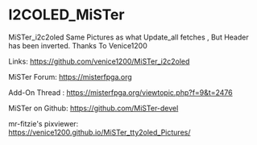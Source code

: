# I2COLED_MiSTer

MiSTer_i2c2oled
Same Pictures as what Update_all fetches , But Header has been inverted.
Thanks To Venice1200


Links:
https://github.com/venice1200/MiSTer_i2c2oled

MiSTer Forum: https://misterfpga.org

Add-On Thread : https://misterfpga.org/viewtopic.php?f=9&t=2476

MiSTer on Github: https://github.com/MiSTer-devel

mr-fitzie's pixviewer: https://venice1200.github.io/MiSTer_tty2oled_Pictures/
